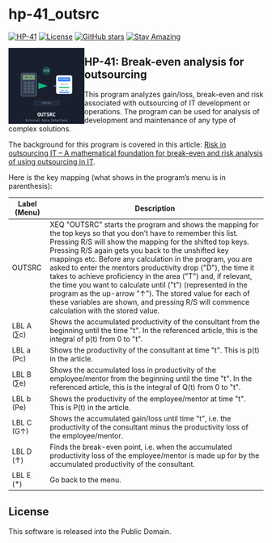 # hp-41_outsrc

[![HP-41](https://img.shields.io/badge/HP--41-Calculator-orange)](https://en.wikipedia.org/wiki/HP-41C)
[![License](https://img.shields.io/badge/License-Public%20Domain-brightgreen.svg)](https://unlicense.org/)
[![GitHub stars](https://img.shields.io/github/stars/isene/hp-41_outsrc.svg)](https://github.com/isene/hp-41_outsrc/stargazers)
[![Stay Amazing](https://img.shields.io/badge/Stay-Amazing-blue.svg)](https://isene.org)

<img src="img/outsrc_logo.svg" align="left" width="150" height="150" alt="OUTSRC Logo">

## HP-41: Break-even analysis for outsourcing

This program analyzes gain/loss, break-even and risk associated with outsourcing of IT development or operations. The program can be used for analysis of development and maintenance of any type of complex solutions.

The background for this program is covered in this article: [Risk in outsourcing IT – A mathematical foundation for break-even and risk analysis of using outsourcing in IT](https://dl.dropboxusercontent.com/u/73825672/outsourcing.pdf).

Here is the key mapping (what shows in the program’s menu is in parenthesis):

Label (Menu)	|Description
----------------|-----------
OUTSRC	|XEQ "OUTSRC" starts the program and shows the mapping for the top keys so that you don’t have to remember this list. Pressing R/S will show the mapping for the shifted top keys. Pressing R/S again gets you back to the unshifted key mappings etc. Before any calculation in the program, you are asked to enter the mentors productivity drop ("D"), the time it takes to achieve proficiency in the area ("T") and, if relevant, the time you want to calculate until ("t") (represented in the program as the up-arrow "↑"). The stored value for each of these variables are shown, and pressing R/S will commence calculation with the stored value.
LBL A (∑c)	|Shows the accumulated productivity of the consultant from the beginning until the time "t". In the referenced article, this is the integral of p(t) from 0 to "t".
LBL a (Pc)	|Shows the productivity of the consultant at time "t". This is p(t) in the article.
LBL B (∑e)	|Shows the accumulated loss in productivity of the employee/mentor from the beginning until the time "t". In the referenced article, this is the integral of Q(t) from 0 to "t".
LBL b (Pe)	|Shows the productivity of the employee/mentor at time "t". This is P(t) in the article.
LBL C (G↑)	|Shows the accumulated gain/loss until time "t", i.e. the productivity of the consultant minus the productivity loss of the employee/mentor.
LBL D (↑)	|Finds the break-even point, i.e. when the accumulated productivity loss of the employee/mentor is made up for by the accumulated productivity of the consultant.
LBL E (\*)	|Go back to the menu.

## License
This software is released into the Public Domain.
